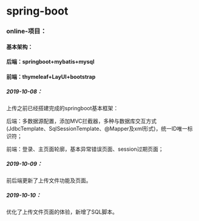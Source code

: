 # spring-boot

### online-项目：

#### 基本架构：

#### 		后端：springboot+mybatis+mysql

#### 		前端：thymeleaf+LayUI+bootstrap

##### 2019-10-08：

上传之前已经搭建完成的springboot基本框架：

后端：多数据源配置，添加MVC拦截器，多种与数据库交互方式(JdbcTemplate、SqlSessionTemplate、@Mapper及xml形式)，统一ID唯一标识符；

前端：登录、主页面轮廓，基本异常错误页面、session过期页面；

##### 2019-10-09：

前后端更新了上传文件功能及页面。

##### 2019-10-10：

优化了上传文件页面的体验，新增了SQL脚本。